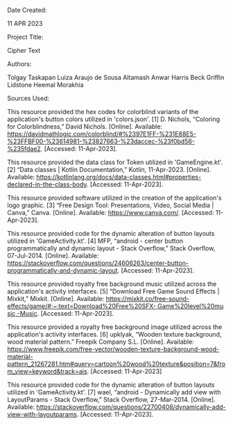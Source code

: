 Date Created: 

11 APR 2023

Project Title:

Cipher Text

Authors:

Tolgay Taskapan
Luiza Araujo de Sousa
Altamash Anwar
Harris Beck
Griffin Lidstone
Heemal Morakhia


Sources Used:

This resource provided the hex codes for colorblind variants of the application's button colors utilized in 'colors.json'.
[1] D. Nichols, “Coloring for Colorblindness,” David Nichols. [Online]. Available: https://davidmathlogic.com/colorblind/#%2397E1FF-%231E88E5-%23FFBF00-%23614981-%23827663-%23daccec-%23f0bd56-%235fdae2. [Accessed: 11-Apr-2023]. 

This resource provided the data class for Token utilized in 'GameEngine.kt'.
[2] “Data classes | Kotlin Documentation,” Kotlin, 11-Apr-2023. [Online]. Available: https://kotlinlang.org/docs/data-classes.html#properties-declared-in-the-class-body. [Accessed: 11-Apr-2023]. 

This resource provided software utilized in the creation of the application's logo graphic.
[3] “Free Design Tool: Presentations, Video, Social Media | Canva,” Canva. [Online]. Available: https://www.canva.com/. [Accessed: 11-Apr-2023]. 

This resource provided code for the dynamic alteration of button layouts utilized in 'GameActivity.kt'.
[4] MFP, “android - center button programmatically and dynamic layout - Stack Overflow,” Stack Overflow, 07-Jul-2014. [Online]. Available: https://stackoverflow.com/questions/24606263/center-button-programmatically-and-dynamic-layout. [Accessed: 11-Apr-2023]. 

This resource provided royalty free background music utilized across the application's activity interfaces.
[5] “Download Free Game Sound Effects | Mixkit,” Mixkit. [Online]. Available: https://mixkit.co/free-sound-effects/game/#:~:text=Download%20Free%20SFX-,Game%20level%20music,-Music. [Accessed: 11-Apr-2023]. 

This resource provided a royalty free background image utilized across the application's activity interfaces.
[6] upklyak, “Wooden texture background, wood material pattern.” Freepik Company S.L. [Online]. Available: https://www.freepik.com/free-vector/wooden-texture-background-wood-material-pattern_21267281.htm#query=cartoon%20wood%20texture&position=7&from_view=keyword&track=ais. [Accessed: 11-Apr-2023]

This resource provided code for the dynamic alteration of button layouts utilized in 'GameActivity.kt'.
[7] wael, “android - Dynamically add view with LayoutParams - Stack Overflow,” Stack Overflow, 27-Mar-2014. [Online]. Available: https://stackoverflow.com/questions/22700408/dynamically-add-view-with-layoutparams. [Accessed: 11-Apr-2023]. 
